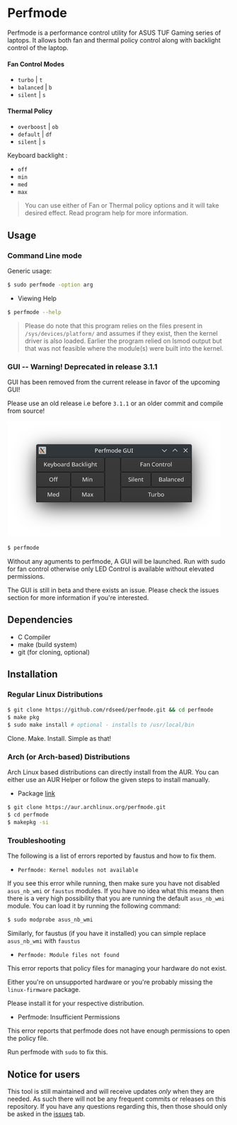 # Perfmode

Perfmode is a performance control utility for ASUS TUF Gaming series of laptops. It allows both fan and thermal policy control along with backlight control of the laptop.

#### Fan Control Modes

- `turbo` | `t`
- `balanced` | `b`
- `silent` | `s`

#### Thermal Policy
- `overboost` | `ob`
- `default` | `df`
- `silent` | `s`

Keyboard backlight :

- `off`
- `min`
- `med`
- `max`

> You can use either of Fan or Thermal policy options and it will take desired effect. Read program help for more information.

## Usage

### Command Line mode

Generic usage:

```bash
$ sudo perfmode -option arg
```

- Viewing Help

```bash
$ perfmode --help
```

> Please do note that this program relies on the files present in 
 `/sys/devices/platform/` and assumes if they exist, then the kernel driver
 is also loaded. Earlier the program relied on lsmod output but that was not
 feasible where the module(s) were built into the kernel.

### GUI -- Warning! Deprecated in release 3.1.1

GUI has been removed from the current release in favor of the upcoming GUI!

Please use an old release i.e before `3.1.1` or an older commit and compile from source!

![gui.png](assets/gui.png)
```bash
$ perfmode
```

Without any aguments to perfmode, A GUI will be launched. Run with sudo for fan control otherwise
 only LED Control is available without elevated permissions.

The GUI is still in beta and there exists an issue. Please check the issues section for more information if you're interested.

## Dependencies

- C Compiler
- make (build system)
- git (for cloning, optional)

## Installation

### Regular Linux Distributions

```bash
$ git clone https://github.com/rdseed/perfmode.git && cd perfmode
$ make pkg
$ sudo make install # optional - installs to /usr/local/bin
```

Clone. Make. Install. Simple as that!

### Arch (or Arch-based) Distributions

Arch Linux based distributions can directly install from the AUR. You can either use an AUR Helper or follow the given steps to install manually.

- Package [link](https://aur.archlinux.org/packages/perfmode)

```bash
$ git clone https://aur.archlinux.org/perfmode.git
$ cd perfmode
$ makepkg -si
```

### Troubleshooting

The following is a list of errors reported by faustus and how to fix them.

- `Perfmode: Kernel modules not available`

If you see this error while running, then make sure you have not disabled `asus_nb_wmi` or `faustus` modules. If you have no idea what this means then there is a very high possibility that you are running the default `asus_nb_wmi` module. You can load it by running the following command:

```bash
$ sudo modprobe asus_nb_wmi
```

Similarly, for faustus (if you have it installed) you can simple replace `asus_nb_wmi` with `faustus`

- `Perfmode: Module files not found`

This error reports that policy files for managing your hardware do not exist.

Either you're on unsupported hardware or you're probably missing the `linux-firmware` package.

Please install it for your respective distribution.

- Perfmode: Insufficient Permissions

This error reports that perfmode does not have enough permissions to open the policy file.

Run perfmode with `sudo` to fix this.

## Notice for users

This tool is still maintained and will receive updates *only* when they are
needed. As such there will not be any frequent commits or releases on this
repository. If you have any questions regarding this, then those should only
be asked in the [issues](https://github.com/rdseed/perfmode/issues) tab.
